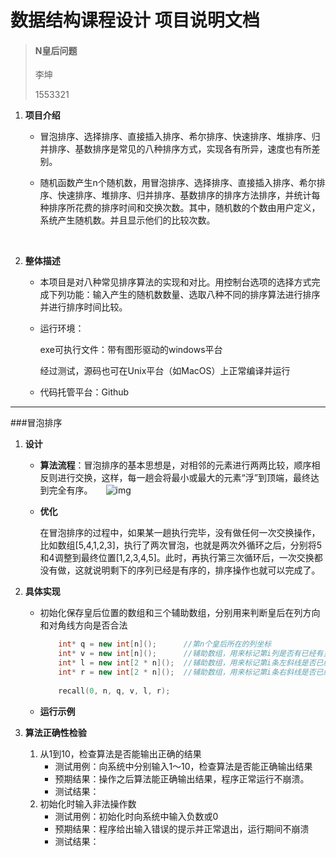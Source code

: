 # 数据结构课程设计 项目说明文档

>  #### N皇后问题
>
>  李坤
>
>  1553321





1. **项目介绍**

   - 冒泡排序、选择排序、直接插入排序、希尔排序、快速排序、堆排序、归并排序、基数排序是常见的八种排序方式，实现各有所异，速度也有所差别。

   - 随机函数产生n个随机数，用冒泡排序、选择排序、直接插入排序、希尔排序、快速排序、堆排序、归并排序、基数排序的排序方法排序，并统计每种排序所花费的排序时间和交换次数。其中，随机数的个数由用户定义，系统产生随机数。并且显示他们的比较次数。

     ​

2. **整体描述**

   - 本项目是对八种常见排序算法的实现和对比。用控制台选项的选择方式完成下列功能：输入产生的随机数数量、选取八种不同的排序算法进行排序并进行排序时间比较。

   - 运行环境：

     exe可执行文件：带有图形驱动的windows平台

     经过测试，源码也可在Unix平台（如MacOS）上正常编译并运行

   - 代码托管平台：Github




-----------

###冒泡排序

1. **设计**

   - **算法流程**：冒泡排序的基本思想是，对相邻的元素进行两两比较，顺序相反则进行交换，这样，每一趟会将最小或最大的元素“浮”到顶端，最终达到完全有序。　　![img](http://images2015.cnblogs.com/blog/1024555/201611/1024555-20161126001352300-2027386210.png)

   - **优化**

     在冒泡排序的过程中，如果某一趟执行完毕，没有做任何一次交换操作，比如数组[5,4,1,2,3]，执行了两次冒泡，也就是两次外循环之后，分别将5和4调整到最终位置[1,2,3,4,5]。此时，再执行第三次循环后，一次交换都没有做，这就说明剩下的序列已经是有序的，排序操作也就可以完成了。

2. **具体实现**

   - 初始化保存皇后位置的数组和三个辅助数组，分别用来判断皇后在列方向和对角线方向是否合法

     ```c++
         int* q = new int[n]();      //第n个皇后所在的列坐标
         int* v = new int[n]();      //辅助数组，用来标记第i列是否有已经有皇后占用
         int* l = new int[2 * n]();  //辅助数组，用来标记第i条左斜线是否已经有皇后占用
         int* r = new int[2 * n]();  //辅助数组，用来标记第i条右斜线是否已经有皇后占用
         
         recall(0, n, q, v, l, r);
     ```

   - **运行示例**






6. **算法正确性检验**
   1. 从1到10，检查算法是否能输出正确的结果
      - 测试用例：向系统中分别输入1～10，检查算法是否能正确输出结果
      - 预期结果：操作之后算法能正确输出结果，程序正常运行不崩溃。
      - 测试结果：
   2. 初始化时输入非法操作数
      - 测试用例：初始化时向系统中输入负数或0
      - 预期结果：程序给出输入错误的提示并正常退出，运行期间不崩溃
      - 测试结果：